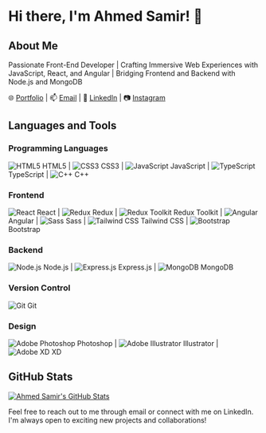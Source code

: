 # Hi there, I'm Ahmed Samir! 👋

## About Me

Passionate Front-End Developer | Crafting Immersive Web Experiences with JavaScript, React, and Angular | Bridging Frontend and Backend with Node.js and MongoDB

🌐 [Portfolio](https://yourportfolio.com) | 📫 [Email](mailto:youremail@gmail.com) | 💼 [LinkedIn](https://www.linkedin.com/in/yourlinkedin) | 📷 [Instagram](https://www.instagram.com/yourinstagram)

## Languages and Tools

### Programming Languages
![HTML5](https://img.icons8.com/color/48/000000/html-5.png) HTML5 | ![CSS3](https://img.icons8.com/color/48/000000/css3.png) CSS3 | ![JavaScript](https://img.icons8.com/color/48/000000/javascript.png) JavaScript | ![TypeScript](https://img.icons8.com/color/48/000000/typescript.png) TypeScript | ![C++](https://img.icons8.com/color/48/000000/c-plus-plus-logo.png) C++

### Frontend
![React](https://img.icons8.com/color/48/000000/react.png) React | ![Redux](https://img.icons8.com/color/48/000000/redux.png) Redux | ![Redux Toolkit](https://img.icons8.com/color/48/000000/redux.png) Redux Toolkit | ![Angular](https://img.icons8.com/color/48/000000/angularjs.png) Angular | ![Sass](https://img.icons8.com/color/48/000000/sass.png) Sass | ![Tailwind CSS](https://img.icons8.com/color/48/000000/tailwind-css.png) Tailwind CSS | ![Bootstrap](https://img.icons8.com/color/48/000000/bootstrap.png) Bootstrap

### Backend
![Node.js](https://img.icons8.com/color/48/000000/nodejs.png) Node.js | ![Express.js](https://img.icons8.com/color/48/000000/express.png) Express.js | ![MongoDB](https://img.icons8.com/color/48/000000/mongodb.png) MongoDB

### Version Control
![Git](https://img.icons8.com/color/48/000000/git.png) Git

### Design
![Adobe Photoshop](https://img.icons8.com/color/48/000000/adobe-photoshop.png) Photoshop | ![Adobe Illustrator](https://img.icons8.com/color/48/000000/adobe-illustrator.png) Illustrator | ![Adobe XD](https://img.icons8.com/color/48/000000/adobe-xd.png) XD

## GitHub Stats

[![Ahmed Samir's GitHub Stats](https://github-readme-stats.vercel.app/api?username=yourusername&show_icons=true&theme=dark)](https://github.com/yourusername)

Feel free to reach out to me through email or connect with me on LinkedIn. I'm always open to exciting new projects and collaborations!
